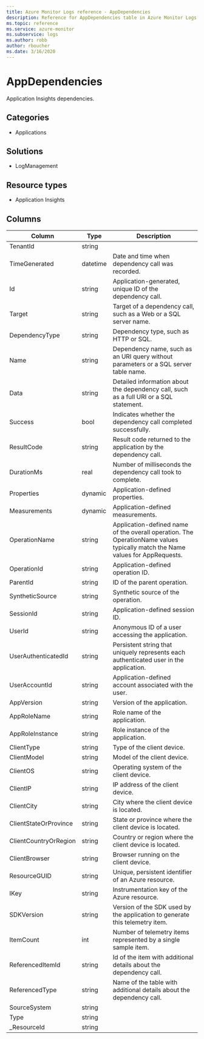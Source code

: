 ```yaml
---
title: Azure Monitor Logs reference - AppDependencies
description: Reference for AppDependencies table in Azure Monitor Logs.
ms.topic: reference
ms.service: azure-monitor
ms.subservice: logs
ms.author: robb
author: rboucher
ms.date: 3/16/2020
---
```


# AppDependencies

 Application Insights dependencies.

## Categories

- Applications
## Solutions

- LogManagement
## Resource types

- Application Insights




## Columns

|Column|Type|Description|
|---|---|---|
|TenantId|string||
|TimeGenerated|datetime|Date and time when dependency call was recorded.|
|Id|string|Application-generated, unique ID of the dependency call.|
|Target|string|Target of a dependency call, such as a Web or a SQL server name.|
|DependencyType|string|Dependency type, such as HTTP or SQL.|
|Name|string|Dependency name, such as an URI query without parameters or a SQL server table name.|
|Data|string|Detailed information about the dependency call, such as a full URI or a SQL statement.|
|Success|bool|Indicates whether the dependency call completed successfully.|
|ResultCode|string|Result code returned to the application by the dependency call.|
|DurationMs|real|Number of milliseconds the dependency call took to complete.|
|Properties|dynamic|Application-defined properties.|
|Measurements|dynamic|Application-defined measurements.|
|OperationName|string|Application-defined name of the overall operation. The OperationName values typically match the Name values for AppRequests.|
|OperationId|string|Application-defined operation ID.|
|ParentId|string|ID of the parent operation.|
|SyntheticSource|string|Synthetic source of the operation.|
|SessionId|string|Application-defined session ID.|
|UserId|string|Anonymous ID of a user accessing the application.|
|UserAuthenticatedId|string|Persistent string that uniquely represents each authenticated user in the application.|
|UserAccountId|string|Application-defined account associated with the user.|
|AppVersion|string|Version of the application.|
|AppRoleName|string|Role name of the application.|
|AppRoleInstance|string|Role instance of the application.|
|ClientType|string|Type of the client device.|
|ClientModel|string|Model of the client device.|
|ClientOS|string|Operating system of the client device.|
|ClientIP|string|IP address of the client device.|
|ClientCity|string|City where the client device is located.|
|ClientStateOrProvince|string|State or province where the client device is located.|
|ClientCountryOrRegion|string|Country or region where the client device is located.|
|ClientBrowser|string|Browser running on the client device.|
|ResourceGUID|string|Unique, persistent identifier of an Azure resource.|
|IKey|string|Instrumentation key of the Azure resource.|
|SDKVersion|string|Version of the SDK used by the application to generate this telemetry item.|
|ItemCount|int|Number of telemetry items represented by a single sample item.|
|ReferencedItemId|string|Id of the item with additional details about the dependency call.|
|ReferencedType|string|Name of the table with additional details about the dependency call.|
|SourceSystem|string||
|Type|string||
|_ResourceId|string||
